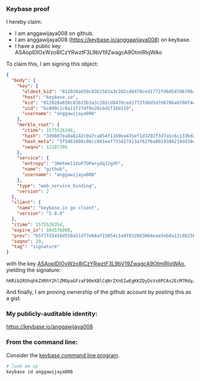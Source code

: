 ### Keybase proof

I hereby claim:

  * I am anggawijaya008 on github.
  * I am anggawijaya008 (https://keybase.io/anggawijaya008) on keybase.
  * I have a public key ASAoplDIOxWzo8ICzYRwztF3L9bV19ZwagcA9OtmlRIqWAo

To claim this, I am signing this object:

```json
{
  "body": {
    "key": {
      "eldest_kid": "012028a650c83b15b3a3c202cd8470ced1772fd6d5d7d6706a0700f4eb6695122a580a",
      "host": "keybase.io",
      "kid": "012028a650c83b15b3a3c202cd8470ced1772fd6d5d7d6706a0700f4eb6695122a580a",
      "uid": "bc099c1c0a11f27df0a26cbd1f1bb119",
      "username": "anggawijaya008"
    },
    "merkle_root": {
      "ctime": 1575526346,
      "hash": "3d9b07ea8a8142c0a7ca854f1160ea435ef1d3292f3d7a5c6c133bda028ff25dd9a80a7bb12da786cd678e2ed0d3718b282aacebecc3b2dcb1acae763947cb41",
      "hash_meta": "5f5461600c0bcc681eaf733427413a762f6a8019304219dd38eaf11d07ed8556",
      "seqno": 12287395
    },
    "service": {
      "entropy": "3Hmtme11XuP7OPw+ydqJ2gXh",
      "name": "github",
      "username": "anggawijaya008"
    },
    "type": "web_service_binding",
    "version": 2
  },
  "client": {
    "name": "keybase.io go client",
    "version": "5.0.0"
  },
  "ctime": 1575526354,
  "expire_in": 504576000,
  "prev": "b5f7fd3416d550a51d77e68af15054c1a9f832863064eaa5eb0a12c0b25bb9f1",
  "seqno": 29,
  "tag": "signature"
}
```

with the key [ASAoplDIOxWzo8ICzYRwztF3L9bV19ZwagcA9OtmlRIqWAo](https://keybase.io/anggawijaya008), yielding the signature:

```
hKRib2R5hqhkZXRhY2hlZMOpaGFzaF90eXBlCqNrZXnEIwEgKKZQyDsVs6PCAs2EcM7Rdy/W1dfWcGoHAPTrZpUSKlgKp3BheWxvYWTESpcCHcQgtff9NBbVUKUdd+aK8VBUwan4MoYwZOql6woSwLJbufHEIDXNqCiH6s0B7ohDeRTtb8u6QlfefUY/PemHkqdiSFwAAgHCo3NpZ8RAKXlqHsgRa7XmVbshLCGoUWWwf3dG/d5En0aziI+PRH+BZIP3uDKItr9cMHB8dhFrJv13f7P7jYqa7EAc625IDKhzaWdfdHlwZSCkaGFzaIKkdHlwZQildmFsdWXEIGfHAkMLKEmGjRlW3PNZD7hCD6o+tKwg4o7bB9eh9TVKo3RhZ80CAqd2ZXJzaW9uAQ==

```

And finally, I am proving ownership of the github account by posting this as a gist.

### My publicly-auditable identity:

https://keybase.io/anggawijaya008

### From the command line:

Consider the [keybase command line program](https://keybase.io/download).

```bash
# look me up
keybase id anggawijaya008
```
